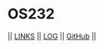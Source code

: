 # OS232
|| [LINKS](LINKS/) || [LOG](TXT/mylog.txt) || [GitHub](https://github.com/AkubaruF/os232/) ||
